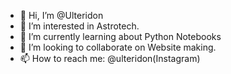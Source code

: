 - 👋 Hi, I’m @Ulteridon
- 👀 I’m interested in Astrotech.
- 🌱 I’m currently learning about Python Notebooks
- 💞️ I’m looking to collaborate on Website making.
- 📫 How to reach me: @ulteridon(Instagram)

<!---
Lord-Ulteridon/Lord-Ulteridon is a ✨ special ✨ repository because its `README.md` (this file) appears on your GitHub profile.
You can click the Preview link to take a look at your changes.
--->
